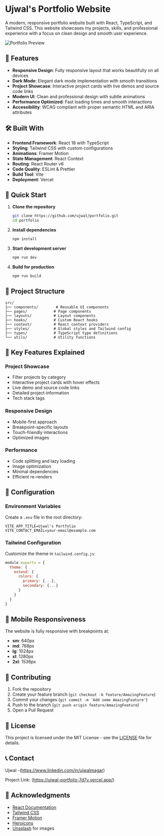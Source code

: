 # Ujwal's Portfolio Website

A modern, responsive portfolio website built with React, TypeScript, and Tailwind CSS. This website showcases my projects, skills, and professional experience with a focus on clean design and smooth user experience.

![Portfolio Preview](public/preview.png)

## 🌟 Features

- **Responsive Design**: Fully responsive layout that works beautifully on all devices
- **Dark Mode**: Elegant dark mode implementation with smooth transitions
- **Project Showcase**: Interactive project cards with live demos and source code links
- **Modern UI**: Clean and professional design with subtle animations
- **Performance Optimized**: Fast loading times and smooth interactions
- **Accessibility**: WCAG compliant with proper semantic HTML and ARIA attributes

## 🛠️ Built With

- **Frontend Framework**: React 18 with TypeScript
- **Styling**: Tailwind CSS with custom configurations
- **Animations**: Framer Motion
- **State Management**: React Context
- **Routing**: React Router v6
- **Code Quality**: ESLint & Prettier
- **Build Tool**: Vite
- **Deployment**: Vercel

## 🚀 Quick Start

1. **Clone the repository**
   ```bash
   git clone https://github.com/ujwal/portfolio.git
   cd portfolio
   ```

2. **Install dependencies**
   ```bash
   npm install
   ```

3. **Start development server**
   ```bash
   npm run dev
   ```

4. **Build for production**
   ```bash
   npm run build
   ```

## 📂 Project Structure

```
src/
├── components/        # Reusable UI components
├── pages/            # Page components
├── layouts/          # Layout components
├── hooks/            # Custom React hooks
├── context/          # React context providers
├── styles/           # Global styles and Tailwind config
├── types/            # TypeScript type definitions
└── utils/            # Utility functions
```

## 🎯 Key Features Explained

### Project Showcase
- Filter projects by category
- Interactive project cards with hover effects
- Live demo and source code links
- Detailed project information
- Tech stack tags

### Responsive Design
- Mobile-first approach
- Breakpoint-specific layouts
- Touch-friendly interactions
- Optimized images

### Performance
- Code splitting and lazy loading
- Image optimization
- Minimal dependencies
- Efficient re-renders

## 🔧 Configuration

### Environment Variables
Create a `.env` file in the root directory:
```env
VITE_APP_TITLE=Ujwal's Portfolio
VITE_CONTACT_EMAIL=your-email@example.com
```

### Tailwind Configuration
Customize the theme in `tailwind.config.js`:
```js
module.exports = {
  theme: {
    extend: {
      colors: {
        primary: {...},
        secondary: {...}
      }
    }
  }
}
```

## 📱 Mobile Responsiveness

The website is fully responsive with breakpoints at:
- **sm**: 640px
- **md**: 768px
- **lg**: 1024px
- **xl**: 1280px
- **2xl**: 1536px

## 🤝 Contributing

1. Fork the repository
2. Create your feature branch (`git checkout -b feature/AmazingFeature`)
3. Commit your changes (`git commit -m 'Add some AmazingFeature'`)
4. Push to the branch (`git push origin feature/AmazingFeature`)
5. Open a Pull Request

## 📄 License

This project is licensed under the MIT License - see the [LICENSE](LICENSE) file for details.

## 📞 Contact

Ujwal -(https://www.linkedin.com/in/ujwalmagar)

Project Link: (https://ujwal-portfolio-7d7v.vercel.app/)

## 🙏 Acknowledgments

- [React Documentation](https://react.dev)
- [Tailwind CSS](https://tailwindcss.com)
- [Framer Motion](https://www.framer.com/motion)
- [Heroicons](https://heroicons.com)
- [Unsplash](https://unsplash.com) for images
